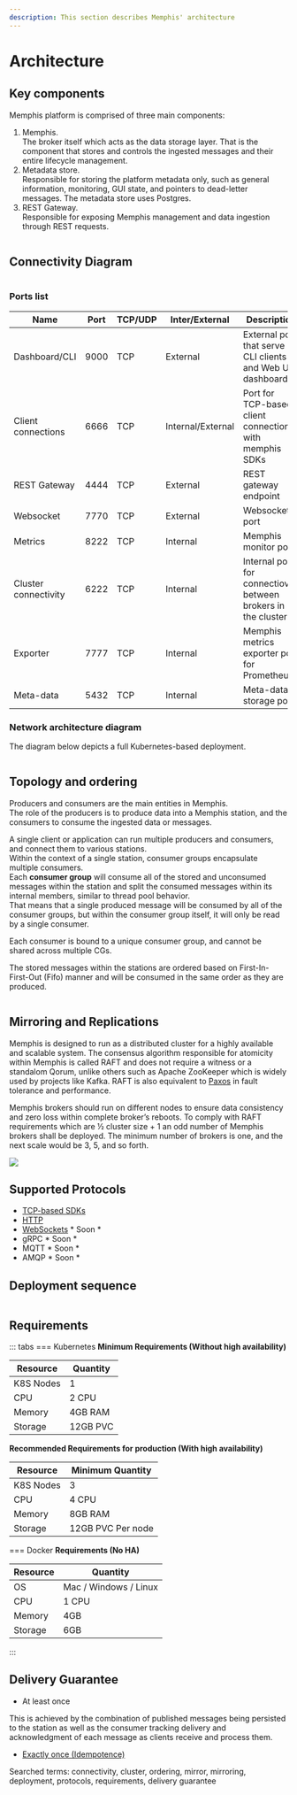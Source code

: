 ```yaml
---
description: This section describes Memphis' architecture
---
```


# Architecture

## Key components

Memphis platform is comprised of three main components:

1. Memphis.\
   The broker itself which acts as the data storage layer. That is the component that stores and controls the ingested messages and their entire lifecycle management.
2. Metadata store.\
   Responsible for storing the platform metadata only, such as general information, monitoring, GUI state, and pointers to dead-letter messages. The metadata store uses Postgres.
3. REST Gateway.\
   Responsible for exposing Memphis management and data ingestion through REST requests.

<figure><img src="/assets/memphis_key_components.jpeg" alt=""><figcaption></figcaption></figure>

## Connectivity Diagram

<figure><img src="/assets/connectivity.jpeg" alt=""><figcaption></figcaption></figure>

### Ports list

| Name                 | Port | TCP/UDP | Inter/External    | Description                                                    |
| -------------------- | ---- | ------- | ----------------- | -------------------------------------------------------------- |
| Dashboard/CLI        | 9000 | TCP     | External          | External port that serve CLI clients and Web UI dashboard      |
| Client connections   | 6666 | TCP     | Internal/External | Port for TCP-based client connections with memphis SDKs        |
| REST Gateway         | 4444 | TCP     | External          | REST gateway endpoint                                          |
| Websocket            | 7770 | TCP     | External          | Websocket port                                                 |
| Metrics              | 8222 | TCP     | Internal          | Memphis monitor port                                           |
| Cluster connectivity | 6222 | TCP     | Internal          | Internal port for connectiovity between brokers in the cluster |
| Exporter             | 7777 | TCP     | Internal          | Memphis metrics exporter port for Prometheus                   |
| Meta-data            | 5432 | TCP     | Internal          | Meta-data storage port                                         |

### Network architecture diagram

The diagram below depicts a full Kubernetes-based deployment.

<figure><img src="/assets/network_diagram.jpeg" alt=""><figcaption></figcaption></figure>

## Topology and ordering

Producers and consumers are the main entities in Memphis.\
The role of the producers is to produce data into a Memphis station, and the consumers to consume the ingested data or messages.

A single client or application can run multiple producers and consumers, and connect them to various stations. \
Within the context of a single station, consumer groups encapsulate multiple consumers.\
Each **consumer group** will consume all of the stored and unconsumed messages within the station and split the consumed messages within its internal members, similar to thread pool behavior. \
That means that a single produced message will be consumed by all of the consumer groups, but within the consumer group itself, it will only be read by a single consumer.

Each consumer is bound to a unique consumer group, and cannot be shared across multiple CGs.

The stored messages within the stations are ordered based on First-In-First-Out (Fifo) manner and will be consumed in the same order as they are produced.

<figure><img src="/assets/Architecture_2_(2).png" alt=""><figcaption></figcaption></figure>

## Mirroring and Replications

Memphis is designed to run as a distributed cluster for a highly available and scalable system. The consensus algorithm responsible for atomicity within Memphis is called RAFT and does not require a witness or a standalom Qorum, unlike others such as Apache ZooKeeper which is widely used by projects like Kafka. RAFT is also equivalent to [Paxos](https://en.wikipedia.org/wiki/Paxos\_\(computer\_science\)) in fault tolerance and performance.

Memphis brokers should run on different nodes to ensure data consistency and zero loss within complete broker’s reboots. To comply with RAFT requirements which are ½ cluster size + 1 an odd number of Memphis brokers shall be deployed. The minimum number of brokers is one, and the next scale would be 3, 5, and so forth.

![](/assets/replications.jpeg)

## Supported Protocols

* [TCP-based SDKs](../client-libraries/nats-jetstream.md)
* [HTTP](https://github.com/memphisdev/memphis-http-proxy)
* [WebSockets](https://github.com/orgs/memphisdev/projects/2/views/1?pane=issue\&itemId=14008452) \* Soon \*
* gRPC \* Soon \*
* MQTT \* Soon \*
* AMQP \* Soon \*

## Deployment sequence

<figure><img src="/assets/deployment.jpeg" alt=""><figcaption></figcaption></figure>

## Requirements

::: tabs
=== Kubernetes
**Minimum Requirements (Without high availability)**

<table><thead><tr><th>Resource</th><th>Quantity</th></tr></thead><tbody><tr><td>K8S Nodes</td><td>1</td></tr><tr><td>CPU</td><td>2 CPU</td></tr><tr><td>Memory</td><td>4GB RAM</td></tr><tr><td>Storage</td><td>12GB PVC</td></tr></tbody></table>

**Recommended Requirements for production (With high availability)**

| Resource  | Minimum Quantity  |
| --------- | ----------------- |
| K8S Nodes | 3                 |
| CPU       | 4 CPU             |
| Memory    | 8GB RAM           |
| Storage   | 12GB PVC Per node |


=== Docker
**Requirements (No HA)**

| Resource | Quantity              |
| -------- | --------------------- |
| OS       | Mac / Windows / Linux |
| CPU      | 1 CPU                 |
| Memory   | 4GB                   |
| Storage  | 6GB                   |
:::

## Delivery Guarantee

* At least once

This is achieved by the combination of published messages being persisted to the station as well as the consumer tracking delivery and acknowledgment of each message as clients receive and process them.

* [Exactly once (Idempotence)](concepts/idempotency.md)

Searched terms: connectivity, cluster, ordering, mirror, mirroring, deployment, protocols, requirements, delivery guarantee
